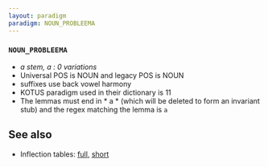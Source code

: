 ```yaml
---
layout: paradigm
paradigm: NOUN_PROBLEEMA
---
```

### ` NOUN_PROBLEEMA `

* _a stem, a : 0 variations_
* Universal POS is NOUN and legacy POS is NOUN
* suffixes use back vowel harmony
* KOTUS paradigm used in their dictionary is 11
* The lemmas must end in * a * (which will be deleted to form an invariant stub) and the regex matching the lemma is ` a `

## See also

* Inflection tables: [full](gen/P/probleema.html), [short](gen/P/probleema_wikt.html)

